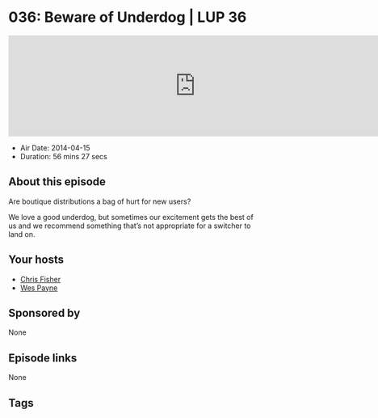 # 036: Beware of Underdog | LUP 36

<iframe src="https://player.fireside.fm/v2/RUkczH-V+UjVtqg-8?theme=dark" width="740" height="200" frameborder="0" scrolling="no"></iframe>

* Air Date: 2014-04-15
* Duration: 56 mins 27 secs

## About this episode

Are boutique distributions a bag of hurt for new users? 

We love a good underdog, but sometimes our excitement gets the best of us and we recommend something that’s not appropriate for a switcher to land on.

## Your hosts
* [Chris Fisher](https://linuxunplugged.com/hosts/chrislas)
* [Wes Payne](https://linuxunplugged.com/hosts/wes)

## Sponsored by

None



## Episode links

None



## Tags

